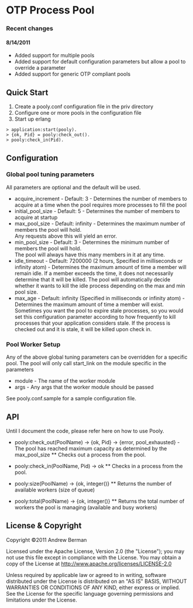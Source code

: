 # OTP Process Pool

### Recent changes

#### 8/14/2011
* Added support for multiple pools
* Added support for default configuration parameters but allow a pool to override a parameter
* Added support for generic OTP compliant pools 

## Quick Start

1.  Create a pooly.conf configuration file in the priv directory
2.  Configure one or more pools in the configuration file
3.  Start up erlang

```
> application:start(pooly).
> {ok, Pid} = pooly:check_out().
> pooly:check_in(Pid).
```

## Configuration

### Global pool tuning parameters
All parameters are optional and the default will be used.

* acquire_increment - Default: 3 - Determines the number of members to acquire at a time when the 
pool requires more processes to fill the pool
* initial_pool_size - Default: 5 - Determines the number of members to acquire at startup
* max_pool_size - Default: infinity - Determines the maximum number of members the pool will hold.  
Any requests above this will yield an error.
* min_pool_size - Default: 3 - Determines the minimum number of members the pool will hold.  
The pool will always have this many members in it at any time.
* idle_timeout - Default: 7200000 (2 hours, Specified in milliseconds or infinity atom) - Determines the maximum amount 
of time a member will remain idle.  If a member exceeds the time, it does not necessarily determine 
that it will be killed.  The pool will automatically decide whether it wants to kill the idle process 
depending on the max and min pool size.
* max_age - Default: infinity (Specified in milliseconds or infinity atom) - Determines the maximum amount of time
a member will exist.  Sometimes you want the pool to expire stale processes, so you would set this configuration parameter
according to how frequently to kill processes that your application considers stale.  If the process is checked out and it
is stale, it will be killed upon check in.

### Pool Worker Setup
Any of the above global tuning parameters can be overridden for a specific pool.  The pool will only call start_link 
on the module specific in the parameters

* module - The name of the worker module
* args - Any args that the worker module should be passed

See pooly.conf.sample for a sample configuration file.

## API
Until I document the code, please refer here on how to use Pooly.

* pooly:check_out(PoolName) -> {ok, Pid}
                            -> {error, pool_exhausted} - The pool has reached maximum capacity as determined by the max_pool_size
** Checks out a process from the pool.

* pooly:check_in(PoolName, Pid) -> ok
** Checks in a process from the pool.

* pooly:size(PoolName) -> {ok, integer()}
** Returns the number of available workers (size of queue)

* pooly:total(PoolName) -> {ok, integer()}
** Returns the total number of workers the pool is managing (available and busy workers)

## License & Copyright

Copyright &copy;2011 Andrew Berman

Licensed under the Apache License, Version 2.0 (the "License"); 
you may not use this file except in compliance with the License. 
You may obtain a copy of the License at http://www.apache.org/licenses/LICENSE-2.0

Unless required by applicable law or agreed to in writing, software distributed under 
the License is distributed on an "AS IS" BASIS, WITHOUT WARRANTIES OR CONDITIONS OF ANY KIND, 
either express or implied. See the License for the specific language governing permissions and 
limitations under the License.